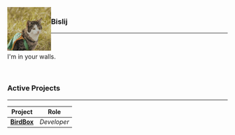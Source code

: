 <img src="pickles.jpg" height="100px" align="left">

<div align="left">

<h3 align="left">Bislij</h3>

<hr>

<br>

<p>
I'm in your walls.
</p>

</div>

<br>

<h3>Active Projects</h3>

<hr>

<div align="left">

| Project                                             | Role        |
| --------------------------------------------------- | ----------- |
| **[BirdBox](https://github.com/grumpzalt/BirdBox)** | *Developer* |

</div>
